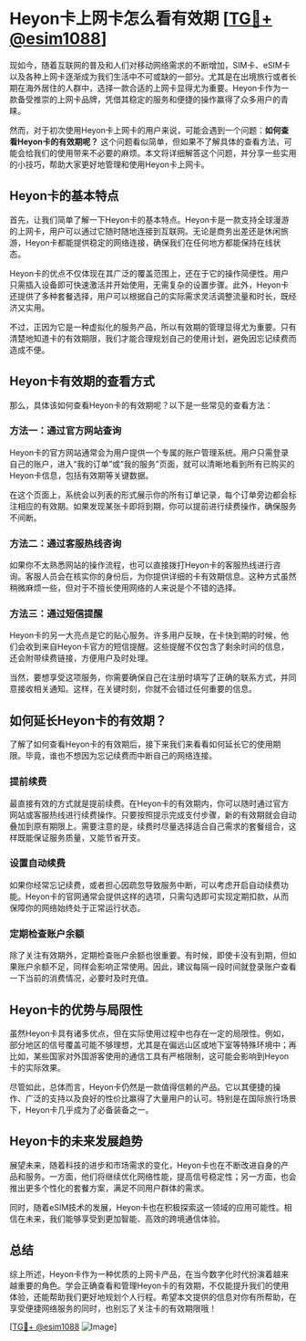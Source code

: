 # Heyon卡上网卡怎么看有效期 [[TG💪+ @esim1088](https://t.me/s/esim1088)]

现如今，随着互联网的普及和人们对移动网络需求的不断增加，SIM卡、eSIM卡以及各种上网卡逐渐成为我们生活中不可或缺的一部分。尤其是在出境旅行或者长期在海外居住的人群中，选择一款合适的上网卡显得尤为重要。Heyon卡作为一款备受推崇的上网卡品牌，凭借其稳定的服务和便捷的操作赢得了众多用户的青睐。

然而，对于初次使用Heyon卡上网卡的用户来说，可能会遇到一个问题：**如何查看Heyon卡的有效期呢？** 这个问题看似简单，但如果不了解具体的查看方法，可能会给我们的使用带来不必要的麻烦。本文将详细解答这个问题，并分享一些实用的小技巧，帮助大家更好地管理和使用Heyon卡上网卡。

## Heyon卡的基本特点

首先，让我们简单了解一下Heyon卡的基本特点。Heyon卡是一款支持全球漫游的上网卡，用户可以通过它随时随地连接到互联网。无论是商务出差还是休闲旅游，Heyon卡都能提供稳定的网络连接，确保我们在任何地方都能保持在线状态。

Heyon卡的优点不仅体现在其广泛的覆盖范围上，还在于它的操作简便性。用户只需插入设备即可快速激活并开始使用，无需复杂的设置步骤。此外，Heyon卡还提供了多种套餐选择，用户可以根据自己的实际需求灵活调整流量和时长，既经济又实用。

不过，正因为它是一种虚拟化的服务产品，所以有效期的管理显得尤为重要。只有清楚地知道卡的有效期限，我们才能合理规划自己的使用计划，避免因忘记续费而造成不便。

## Heyon卡有效期的查看方式

那么，具体该如何查看Heyon卡的有效期呢？以下是一些常见的查看方法：

### 方法一：通过官方网站查询

Heyon卡的官方网站通常会为用户提供一个专属的账户管理系统。用户只需登录自己的账户，进入“我的订单”或“我的服务”页面，就可以清晰地看到所有已购买的Heyon卡信息，包括有效期等关键数据。

在这个页面上，系统会以列表的形式展示你的所有订单记录，每个订单旁边都会标注相应的有效期。如果发现某张卡即将到期，你可以提前进行续费操作，确保服务不间断。

### 方法二：通过客服热线咨询

如果你不太熟悉网站的操作流程，也可以直接拨打Heyon卡的客服热线进行咨询。客服人员会在核实你的身份后，为你提供详细的卡有效期信息。这种方式虽然稍微麻烦一些，但对于不擅长使用网络的人来说是个不错的选择。

### 方法三：通过短信提醒

Heyon卡的另一大亮点是它的贴心服务。许多用户反映，在卡快到期的时候，他们会收到来自Heyon卡官方的短信提醒。这些提醒不仅包含了剩余时间的信息，还会附带续费链接，方便用户及时处理。

当然，要想享受这项服务，你需要确保自己在注册时填写了正确的联系方式，并同意接收相关通知。这样，在关键时刻，你就不会错过任何重要的信息。

## 如何延长Heyon卡的有效期？

了解了如何查看Heyon卡的有效期后，接下来我们来看看如何延长它的使用期限。毕竟，谁也不想因为忘记续费而中断自己的网络连接。

### 提前续费

最直接有效的方式就是提前续费。在Heyon卡的有效期内，你可以随时通过官方网站或客服热线进行续费操作。只要按照提示完成支付步骤，新的有效期就会自动叠加到原有期限上。需要注意的是，续费时尽量选择适合自己需求的套餐组合，这样既能保证服务质量，又能节省开支。

### 设置自动续费

如果你经常忘记续费，或者担心因疏忽导致服务中断，可以考虑开启自动续费功能。Heyon卡的官网通常会提供这样的选项，只需勾选即可实现定期扣款，从而保障你的网络始终处于正常运行状态。

### 定期检查账户余额

除了关注有效期外，定期检查账户余额也很重要。有时候，即使卡没有到期，但如果账户余额不足，同样会影响正常使用。因此，建议每隔一段时间就登录账户查看一下当前的消费情况，必要时及时充值。

## Heyon卡的优势与局限性

虽然Heyon卡具有诸多优点，但在实际使用过程中也存在一定的局限性。例如，部分地区的信号覆盖可能不够理想，尤其是在偏远山区或地下室等特殊环境中；再比如，某些国家对外国游客使用的通信工具有严格限制，这可能会影响到Heyon卡的实际效果。

尽管如此，总体而言，Heyon卡仍然是一款值得信赖的产品。它以其便捷的操作、广泛的支持以及良好的性价比赢得了大量用户的认可。特别是在国际旅行场景下，Heyon卡几乎成为了必备装备之一。

## Heyon卡的未来发展趋势

展望未来，随着科技的进步和市场需求的变化，Heyon卡也在不断改进自身的产品和服务。一方面，他们将继续优化网络性能，提高信号稳定性；另一方面，也会推出更多个性化的套餐方案，满足不同用户群体的需求。

同时，随着eSIM技术的发展，Heyon卡也在积极探索这一领域的应用可能性。相信在未来，我们能够享受到更加智能、高效的跨境通信体验。

## 总结

综上所述，Heyon卡作为一种优质的上网卡产品，在当今数字化时代扮演着越来越重要的角色。学会正确查看和管理Heyon卡的有效期，不仅能提升我们的使用体验，还能帮助我们更好地规划个人行程。希望本文提供的信息对你有所帮助，在享受便捷网络服务的同时，也别忘了关注卡的有效期限哦！

[[TG💪+ @esim1088](https://t.me/s/esim1088) ![Image](https://i.postimg.cc/4NQfJmqS/Snipaste-2025-05-13-00-14-12.png)]